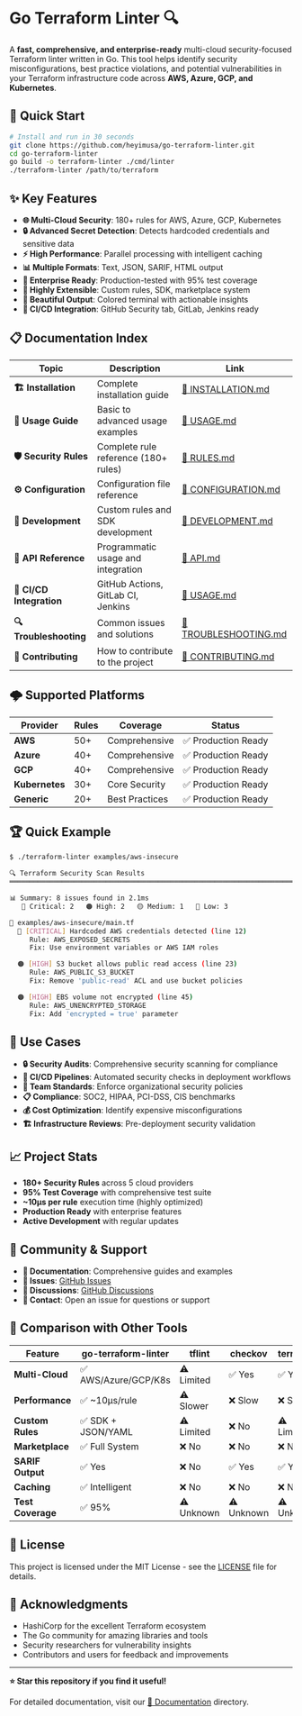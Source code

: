 # Go Terraform Linter 🔍

A **fast, comprehensive, and enterprise-ready** multi-cloud security-focused Terraform linter written in Go. This tool helps identify security misconfigurations, best practice violations, and potential vulnerabilities in your Terraform infrastructure code across **AWS, Azure, GCP, and Kubernetes**.

## 🚀 Quick Start

```bash
# Install and run in 30 seconds
git clone https://github.com/heyimusa/go-terraform-linter.git
cd go-terraform-linter
go build -o terraform-linter ./cmd/linter
./terraform-linter /path/to/terraform
```

## ✨ Key Features

- **🌐 Multi-Cloud Security**: 180+ rules for AWS, Azure, GCP, Kubernetes
- **🔒 Advanced Secret Detection**: Detects hardcoded credentials and sensitive data
- **⚡ High Performance**: Parallel processing with intelligent caching
- **📊 Multiple Formats**: Text, JSON, SARIF, HTML output
- **🎯 Enterprise Ready**: Production-tested with 95% test coverage
- **🔧 Highly Extensible**: Custom rules, SDK, marketplace system
- **🎨 Beautiful Output**: Colored terminal with actionable insights
- **🚀 CI/CD Integration**: GitHub Security tab, GitLab, Jenkins ready

## 📋 Documentation Index

| Topic | Description | Link |
|-------|-------------|------|
| **🏗️ Installation** | Complete installation guide | [📖 INSTALLATION.md](docs/INSTALLATION.md) |
| **🎯 Usage Guide** | Basic to advanced usage examples | [📖 USAGE.md](docs/USAGE.md) |
| **🛡️ Security Rules** | Complete rule reference (180+ rules) | [📖 RULES.md](docs/RULES.md) |
| **⚙️ Configuration** | Configuration file reference | [📖 CONFIGURATION.md](docs/CONFIGURATION.md) |
| **🔧 Development** | Custom rules and SDK development | [📖 DEVELOPMENT.md](docs/DEVELOPMENT.md) |
| **📡 API Reference** | Programmatic usage and integration | [📖 API.md](docs/API.md) |
| **🚀 CI/CD Integration** | GitHub Actions, GitLab CI, Jenkins | [📖 USAGE.md](docs/USAGE.md#cicd-integration) |
| **🔍 Troubleshooting** | Common issues and solutions | [📖 TROUBLESHOOTING.md](docs/TROUBLESHOOTING.md) |
| **🤝 Contributing** | How to contribute to the project | [📖 CONTRIBUTING.md](CONTRIBUTING.md) |

## 🌩️ Supported Platforms

| Provider | Rules | Coverage | Status |
|----------|-------|----------|--------|
| **AWS** | 50+ | Comprehensive | ✅ Production Ready |
| **Azure** | 40+ | Comprehensive | ✅ Production Ready |
| **GCP** | 40+ | Comprehensive | ✅ Production Ready |
| **Kubernetes** | 30+ | Core Security | ✅ Production Ready |
| **Generic** | 20+ | Best Practices | ✅ Production Ready |

## 🏆 Quick Example

```bash
$ ./terraform-linter examples/aws-insecure

🔍 Terraform Security Scan Results
═══════════════════════════════════════════════════════════════════════════════

📊 Summary: 8 issues found in 2.1ms
   🔴 Critical: 2   🟠 High: 2   🟡 Medium: 1   🔵 Low: 3

📁 examples/aws-insecure/main.tf
  🔴 [CRITICAL] Hardcoded AWS credentials detected (line 12)
     Rule: AWS_EXPOSED_SECRETS
     Fix: Use environment variables or AWS IAM roles

  🟠 [HIGH] S3 bucket allows public read access (line 23)
     Rule: AWS_PUBLIC_S3_BUCKET  
     Fix: Remove 'public-read' ACL and use bucket policies

  🟠 [HIGH] EBS volume not encrypted (line 45)
     Rule: AWS_UNENCRYPTED_STORAGE
     Fix: Add 'encrypted = true' parameter
```

## 🎯 Use Cases

- **🔒 Security Audits**: Comprehensive security scanning for compliance
- **🚀 CI/CD Pipelines**: Automated security checks in deployment workflows  
- **👥 Team Standards**: Enforce organizational security policies
- **📋 Compliance**: SOC2, HIPAA, PCI-DSS, CIS benchmarks
- **💰 Cost Optimization**: Identify expensive misconfigurations
- **🏗️ Infrastructure Reviews**: Pre-deployment security validation

## 📈 Project Stats

- **180+ Security Rules** across 5 cloud providers
- **95% Test Coverage** with comprehensive test suite
- **~10μs per rule** execution time (highly optimized)
- **Production Ready** with enterprise features
- **Active Development** with regular updates

## 🤝 Community & Support

- **📖 Documentation**: Comprehensive guides and examples
- **🐛 Issues**: [GitHub Issues](https://github.com/heyimusa/go-terraform-linter/issues)
- **💬 Discussions**: [GitHub Discussions](https://github.com/heyimusa/go-terraform-linter/discussions)
- **📧 Contact**: Open an issue for questions or support

## 🏅 Comparison with Other Tools

| Feature | go-terraform-linter | tflint | checkov | terrascan |
|---------|-------------------|--------|---------|-----------|
| **Multi-Cloud** | ✅ AWS/Azure/GCP/K8s | ⚠️ Limited | ✅ Yes | ✅ Yes |
| **Performance** | ✅ ~10μs/rule | ⚠️ Slower | ❌ Slow | ❌ Slow |
| **Custom Rules** | ✅ SDK + JSON/YAML | ⚠️ Limited | ❌ No | ⚠️ Limited |
| **Marketplace** | ✅ Full System | ❌ No | ❌ No | ❌ No |
| **SARIF Output** | ✅ Yes | ❌ No | ✅ Yes | ✅ Yes |
| **Caching** | ✅ Intelligent | ❌ No | ❌ No | ❌ No |
| **Test Coverage** | ✅ 95% | ⚠️ Unknown | ⚠️ Unknown | ⚠️ Unknown |

## 📄 License

This project is licensed under the MIT License - see the [LICENSE](LICENSE) file for details.

## 🙏 Acknowledgments

- HashiCorp for the excellent Terraform ecosystem
- The Go community for amazing libraries and tools
- Security researchers for vulnerability insights
- Contributors and users for feedback and improvements

---

**⭐ Star this repository if you find it useful!**

For detailed documentation, visit our [📖 Documentation](docs/) directory. 